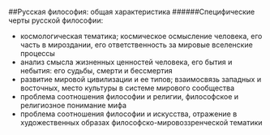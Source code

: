 ##Русская философия: общая характеристика
######Специфические черты русской философии:
- космологическая тематика; космическое осмысление человека, его часть в мироздании, его ответственность за мировые вселенские процессы
- анализ смысла жизненных ценностей человека, его бытия и небытия: его судьбы, смерти и бессмертия
- развитие мировой цивилизации и ее типов; взаимосвязь западных и восточных, место культуры в системе мирового сообщества
- проблема соотношения философии и религии, философское и религиозное понимание мифа
- проблема соотношения философии и искусства, отражение в художественных образах философско-мировоззренческой тематики